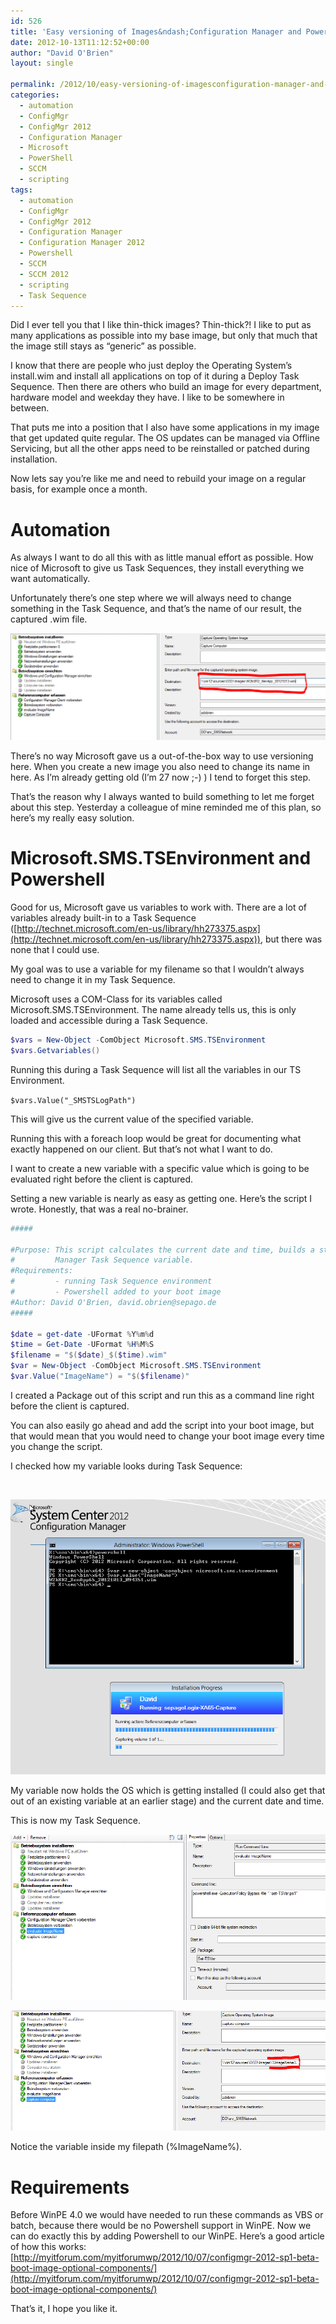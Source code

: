 ```yaml
---
id: 526
title: 'Easy versioning of Images&ndash;Configuration Manager and Powershell'
date: 2012-10-13T11:12:52+00:00
author: "David O'Brien"
layout: single

permalink: /2012/10/easy-versioning-of-imagesconfiguration-manager-and-powershell/
categories:
  - automation
  - ConfigMgr
  - ConfigMgr 2012
  - Configuration Manager
  - Microsoft
  - PowerShell
  - SCCM
  - scripting
tags:
  - automation
  - ConfigMgr
  - ConfigMgr 2012
  - Configuration Manager
  - Configuration Manager 2012
  - Powershell
  - SCCM
  - SCCM 2012
  - scripting
  - Task Sequence
---
```


Did I ever tell you that I like thin-thick images? Thin-thick?! I like to put as many applications as possible into my base image, but only that much that the image still stays as “generic” as possible.

I know that there are people who just deploy the Operating System’s install.wim and install all applications on top of it during a Deploy Task Sequence. Then there are others who build an image for every department, hardware model and weekday they have. I like to be somewhere in between.

That puts me into a position that I also have some applications in my image that get updated quite regular. The OS updates can be managed via Offline Servicing, but all the other apps need to be reinstalled or patched during installation.

Now lets say you’re like me and need to rebuild your image on a regular basis, for example once a month.

# Automation

As always I want to do all this with as little manual effort as possible. How nice of Microsoft to give us Task Sequences, they install everything we want automatically.

Unfortunately there’s one step where we will always need to change something in the Task Sequence, and that’s the name of our result, the captured .wim file.

![image](/media/2012/10/image3.png "image")

There’s no way Microsoft gave us a out-of-the-box way to use versioning here. When you create a new image you also need to change its name in here. As I’m already getting old (I’m 27 now ;-) )  I tend to forget this step.

That’s the reason why I always wanted to build something to let me forget about this step. Yesterday a colleague of mine reminded me of this plan, so here’s my really easy solution.

# Microsoft.SMS.TSEnvironment and Powershell

Good for us, Microsoft gave us variables to work with. There are a lot of variables already built-in to a Task Sequence ([http://technet.microsoft.com/en-us/library/hh273375.aspx](http://technet.microsoft.com/en-us/library/hh273375.aspx)), but there was none that I could use.

My goal was to use a variable for my filename so that I wouldn’t always need to change it in my Task Sequence.

Microsoft uses a COM-Class for its variables called Microsoft.SMS.TSEnvironment. The name already tells us, this is only loaded and accessible during a Task Sequence.

```PowerShell
$vars = New-Object -ComObject Microsoft.SMS.TSEnvironment
$vars.Getvariables()
```

Running this during a Task Sequence will list all the variables in our TS Environment.

`$vars.Value("_SMSTSLogPath")`

This will give us the current value of the specified variable.

Running this with a foreach loop would be great for documenting what exactly happened on our client. But that’s not what I want to do.

I want to create a new variable with a specific value which is going to be evaluated right before the client is captured.

Setting a new variable is nearly as easy as getting one. Here’s the script I wrote. Honestly, that was a real no-brainer.

```PowerShell
#####

#Purpose: This script calculates the current date and time, builds a string containing a new Filename and sets this filename as a new Configuration
#         Manager Task Sequence variable.
#Requirements:
#         - running Task Sequence environment
#         - Powershell added to your boot image
#Author: David O'Brien, david.obrien@sepago.de
#####

$date = get-date -UFormat %Y%m%d
$time = Get-Date -UFormat %H%M%S
$filename = "$($date)_$($time).wim"
$var = New-Object -ComObject Microsoft.SMS.TSEnvironment
$var.Value("ImageName") = "$($filename)"
```

I created a Package out of this script and run this as a command line right before the client is captured.

You can also easily go ahead and add the script into your boot image, but that would mean that you would need to change your boot image every time you change the script.

I checked how my variable looks during Task Sequence:

&nbsp;

![image](/media/2012/10/image4.png "image")

My variable now holds the OS which is getting installed (I could also get that out of an existing variable at an earlier stage) and the current date and time.

This is now my Task Sequence.

![image](/media/2012/10/image5.png "image")

![image](/media/2012/10/image6.png "image")

Notice the variable inside my filepath (%ImageName%).

# Requirements

Before WinPE 4.0 we would have needed to run these commands as VBS or batch, because there would be no Powershell support in WinPE. Now we can do exactly this by adding Powershell to our WinPE. Here’s a good article of how this works: [http://myitforum.com/myitforumwp/2012/10/07/configmgr-2012-sp1-beta-boot-image-optional-components/](http://myitforum.com/myitforumwp/2012/10/07/configmgr-2012-sp1-beta-boot-image-optional-components/)

That’s it, I hope you like it.


